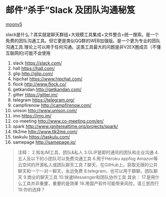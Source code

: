邮件“杀手”Slack 及团队沟通秘笈
==============================

[moonv5](/member/moonv5)

slack是什么？其实就是聊天群组+大规模工具集成+文件整合+统一搜索。是一个免费的团队沟通工具。但它更是类似QQ群的WEB加强版。是一个更为专业的团队沟通工具.理论上可以用于任何沟通。这类工具最大的问题是非V2EX圈成员（不懂互联网的)可能不会使用

1. slack <https://slack.com/>
2. hall <https://hall.com/>
3. glip <http://glip.com/>
4. hipchat <https://www.hipchat.com/>
5. flock <http://www.flock.co/>
6. getkandan <http://getkandan.com/>
7. gitter <https://gitter.im/>
8. telegram <https://telegram.org/>
9. campfirenow <http://campfirenow.com/>
10. unison <http://www.unison.com/>
11. imo <https://imo.im/>
12. co-meeting <http://www.co-meeting.com/en/>
13. spark <http://www.igniterealtime.org/projects/spark/>
14. tlk2me <http://www.tlk2me.com/>
15. taskulu <https://taskulu.com/>
16. samepage <http://samepage.io/>

> 注释：
> 2.知名IM工具，团队&私人
> 3.GLIP是即时通讯的团队和企业沟通
> 4.五人及以下的小团队可以免费沟通工具
> 6.用于Heroku appfog Amazon等云空间的开源私人或团队聊天工具
> 7.聊天，在GitHub上。获取无限的公共聊天和一个一对一聊天，永远免费
> 8.telegram，也可以用于群聊，团队聊天
> 9.商业的聊天工具
> 10.快速Messenger和团队协作工具
> 其余：
> 17.是用什么工具并非重要，重要的是效果
> 18.用国产软件可能带来风险，请三思而行
> 19.你的选择？


